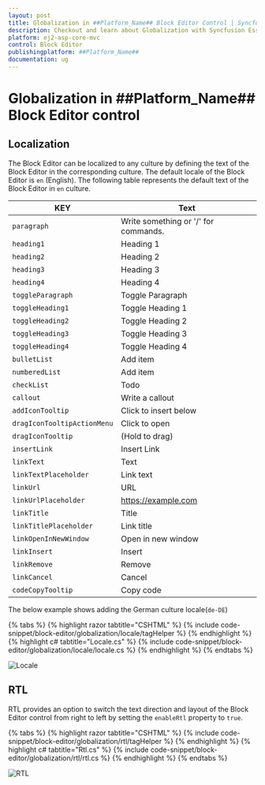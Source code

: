 ```yaml
---
layout: post
title: Globalization in ##Platform_Name## Block Editor Control | Syncfusion
description: Checkout and learn about Globalization with Syncfusion Essential ##Platform_Name## BlockEditor control, its elements, and more details.
platform: ej2-asp-core-mvc
control: Block Editor
publishingplatform: ##Platform_Name##
documentation: ug
---
```


# Globalization in ##Platform_Name## Block Editor control

## Localization

The Block Editor can be localized to any culture by defining the text of the Block Editor in the corresponding culture. The default locale of the Block Editor is `en` (English). The following table represents the default text of the Block Editor in `en` culture.

|KEY|Text|
|----|----|
|`paragraph`|Write something or '/' for commands.|
|`heading1`|Heading 1|
|`heading2`|Heading 2|
|`heading3`|Heading 3|
|`heading4`|Heading 4|
|`toggleParagraph`|Toggle Paragraph|
|`toggleHeading1`|Toggle Heading 1|
|`toggleHeading2`|Toggle Heading 2|
|`toggleHeading3`|Toggle Heading 3|
|`toggleHeading4`|Toggle Heading 4|
|`bulletList`|Add item|
|`numberedList`|Add item|
|`checkList`|Todo|
|`callout`|Write a callout|
|`addIconTooltip`|Click to insert below|
|`dragIconTooltipActionMenu`|Click to open|
|`dragIconTooltip`|(Hold to drag)|
|`insertLink`|Insert Link|
|`linkText`|Text|
|`linkTextPlaceholder`|Link text|
|`linkUrl`|URL|
|`linkUrlPlaceholder`|https://example.com|
|`linkTitle`|Title|
|`linkTitlePlaceholder`|Link title|
|`linkOpenInNewWindow`|Open in new window|
|`linkInsert`|Insert|
|`linkRemove`|Remove|
|`linkCancel`|Cancel|
|`codeCopyTooltip`|Copy code|

The below example shows adding the German culture locale(`de-DE`)

{% tabs %}
{% highlight razor tabtitle="CSHTML" %}
{% include code-snippet/block-editor/globalization/locale/tagHelper %}
{% endhighlight %}
{% highlight c# tabtitle="Locale.cs" %}
{% include code-snippet/block-editor/globalization/locale/locale.cs %}
{% endhighlight %}
{% endtabs %}

![Locale](images/locale.png)

## RTL

RTL provides an option to switch the text direction and layout of the Block Editor control from right to left by setting the `enableRtl` property to `true`.

{% tabs %}
{% highlight razor tabtitle="CSHTML" %}
{% include code-snippet/block-editor/globalization/rtl/tagHelper %}
{% endhighlight %}
{% highlight c# tabtitle="Rtl.cs" %}
{% include code-snippet/block-editor/globalization/rtl/rtl.cs %}
{% endhighlight %}
{% endtabs %}

![RTL](images/rtl.png)
